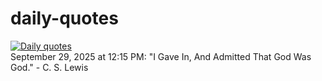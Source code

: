 # daily-quotes
[![Daily quotes](https://github.com/ceepu8/daily-quotes/actions/workflows/daily-quote.yml/badge.svg)](https://github.com/ceepu8/daily-quotes/actions/workflows/daily-quote.yml)<br/>
September 29, 2025 at 12:15 PM: "I Gave In, And Admitted That God Was God." - C. S. Lewis
